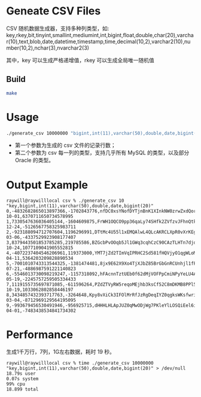 # Geneate CSV Files

CSV 随机数据生成器，支持多种列类型，如: key,rkey,bit,tinyint,smallint,mediumint,int,bigint,float,double,char(20),varchar(10),text,blob,date,datetime,timestamp,time,decimal(10,2),varchar2(10),number(10,2),nchar(3),nvarchar2(3)

其中，key 可以生成严格递增值，rkey 可以生成全局唯一随机值

## Build

```bash
make
```

# Usage

```bash
./generate_csv 10000000 "bigint,int(11),varchar(50),double,date,bigint(20)"
```

- 第一个参数为生成的 csv 文件的记录行数；
- 第二个参数为 csv 每一列的类型，支持几乎所有 MySQL 的类型，以及部分 Oracle 的类型。

# Output Example
```
raywill@raywilllocal csv % ./generate_csv 10 "key,bigint,int(11),varchar(50),double,date,bigint(20)"
0,-4832682865013897366,-1702843776,nfDC0xsYNofDYTjnBnK1XInkNW0zrwZxdQorP1ZQh0M2cSfKHT,-4.23e+08,1960-10-01,6370711650734578995
1,7330547636036405144,-1604609875,FrWH1OQCO9pp36qaLy74SHfk2ZVfzvJFhnQtkVqRXPNTuNWagj,-1.19068e+09,1961-12-24,-5126567758325983711
2,-923188094712707604,1196296991,DTtMc4U55l1xEMQAlwL4QLcAKRCLXpR0vXrKEgajgJXyv13u7d,-1.07472e+09,2020-03-06,-4337529923908177407
3,8379443501853785285,219785586,BZGcbPvOOqb5Jl1GWq3cqhCzC90CAzTLHTn7djqcCIxMnLQxbc,-1.89524e+09,2015-10-24,1077109041905552815
4,-4072237404546206961,119373000,YMT7jZd2TImVqIPRHC2Sd581fHQVjyO1qgWLoMXr2Cqig84dLe,-1.69593e+09,2016-04-11,5364203209828890534
5,-7001010743313544325,-1381474481,8jx9E62X9Xo4TjXJbZ85BrGbGnRCUnhjl1fPwb2Q7rBHzO4XbS,-1.95321e+08,1943-07-21,-4886987591221140823
6,-5546013730098219247,-1157318092,hFAcnnTztUEb0f62dMjVOFPpCmiNPyYeLU4AIpJYXeCrm2jqg5,-8.52185e+08,1911-05-19,-2245757259505334433
7,1119155735697871085,-611596264,PZdZTVyRW5reqoMEjhb3ksCf52C8mDKMB8PPl5CSJnZrZEVjSj,1.28693e+09,1971-10-19,1033062802858446197
8,3434857432393717763,-3264648,Kpy8vXiCk3IFOlMrRfJzRgDeqIYZ0qgksWKsfwrijHHmxUBBPj,1.38785e+09,1908-03-04,-8712969129564195095
9,-993679456530491946,-956925715,dHHHLHLApJUZ0qMwODjWg7PKleYlLOSQiEel6ij4t58IUMxLqW,6.03974e+08,1930-04-01,-7483438534841734302
```

# Performance

生成1千万行，7列，1G左右数据，耗时 19 秒。

```
raywill@raywilllocal csv % time ./generate_csv 10000000 "key,bigint,int(11),varchar(50),double,date,bigint(20)" > /dev/null
18.79s user
0.07s system
99% cpu
18.899 total
```

